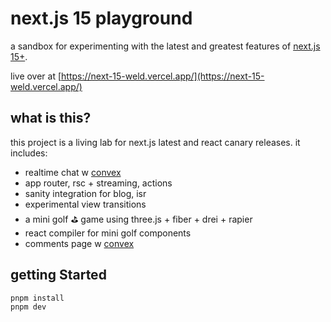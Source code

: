 # next.js 15 playground

a sandbox for experimenting with the latest and greatest features of [next.js 15+](https://nextjs.org).

live over at [https://next-15-weld.vercel.app/](https://next-15-weld.vercel.app/)

## what is this?

this project is a living lab for next.js latest and react canary releases. it includes:

- realtime chat w [convex](https://convex.dev)
- app router, rsc + streaming, actions
- sanity integration for blog, isr
- experimental view transitions
- a mini golf ⛳️ game using three.js + fiber + drei + rapier
- react compiler for mini golf components
- comments page w [convex](https://convex.dev)


## getting Started

```bash
pnpm install
pnpm dev
```
